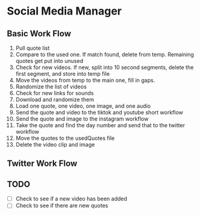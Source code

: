 # Social Media Manager

## Basic Work Flow

1) Pull quote list
2) Compare to the used one. If match found, delete from temp. Remaining quotes get put into unused
3) Check for new videos. If new, split into 10 second segments, delete the first segment, and store into temp file
4) Move the videos from temp to the main one, fill in gaps.
5) Randomize the list of videos
6) Check for new links for sounds
7) Download and randomize them
8) Load one quote, one video, one image, and one audio
9) Send the quote and video to the tiktok and youtube short workflow
10) Send the quote and image to the instagram workflow
11) Take the quote and find the day number and send that to the twitter workflow
12) Move the quotes to the usedQuotes file
13) Delete the video clip and image

## Twitter Work Flow

## TODO

- [ ] Check to see if a new video has been added
- [ ] Check to see if there are new quotes
